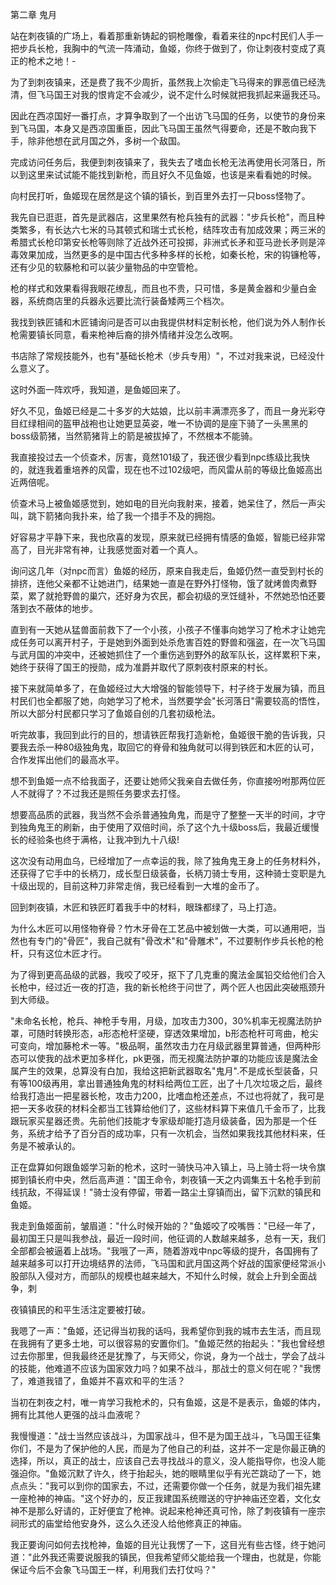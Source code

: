 第二章 鬼月


站在刺夜镇的广场上，看着那重新铸起的铜枪雕像，看着来往的npc村民们人手一把步兵长枪，我胸中的气流一阵涌动，鱼姬，你终于做到了，你让刺夜村变成了真正的枪术之地！-

为了到刺夜镇来，还是费了我不少周折，虽然我上次偷走飞马得来的罪恶值已经洗清，但飞马国王对我的恨肯定不会减少，说不定什么时候就把我抓起来逼我还马。

因此在西凉国好一番打点，才算争取到了一个出访飞马国的任务，以使节的身份来到飞马国，本身又是西凉国重臣，因此飞马国王虽然气得要命，还是不敢向我下手，除非他想在武月国之外，多树一个敌国。

完成访问任务后，我便到刺夜镇来了，我失去了嗜血长枪无法再使用长河落日，所以到这里来试试能不能找到新枪，而且好久不见鱼姬，也该是来看看她的时候。

向村民打听，鱼姬现在居然是这个镇的镇长，到百里外去打一只boss怪物了。

我先自已逛逛，首先是武器店，这里果然有枪兵独有的武器："步兵长枪"，而且种类繁多，有长达六七米的马其顿式和瑞士式长枪，结阵攻击有加成效果；两三米的希腊式长枪印第安长枪等则除了近战外还可投掷，非洲式长矛和亚马逊长矛则是淬毒效果加成，当然更多的是中国古代多种多样的长枪，如秦长枪，宋的钩镰枪等，还有少见的软藤枪和可以装少量物品的中空管枪。

枪的样式和效果看得我眼花缭乱，而且也不贵，只可惜，多是黄金器和少量白金器，系统商店里的兵器永远要比流行装备矮两三个档次。

我找到铁匠铺和木匠铺询问是否可以由我提供材料定制长枪，他们说为外人制作长枪需要镇长同意，看来枪神后裔的排外情绪并没怎么改啊。

书店除了常规技能外，也有"基础长枪术（步兵专用）"，不过对我来说，已经没什么意义了。

这时外面一阵欢呼，我知道，是鱼姬回来了。

好久不见，鱼姬已经是二十多岁的大姑娘，比以前丰满漂亮多了，而且一身光彩夺目红绿相间的盔甲战袍也让她更显英姿，唯一不协调的是座下骑了一头黑黑的boss级箭猪，当然箭猪背上的箭是被拔掉了，不然根本不能骑。

我直接投过去一个侦查术，厉害，竟然101级了，我还很少看到npc练级比我快的，就连我着重培养的风雷，现在也不过102级吧，而风雷从前的等级比鱼姬高出近两倍呢。

侦查术马上被鱼姬感觉到，她如电的目光向我射来，接着，她呆住了，然后一声尖叫，跳下箭猪向我扑来，给了我一个措手不及的拥抱。

好容易才平静下来，我也欣喜的发现，原来就已经拥有情感的鱼姬，智能已经非常高了，目光非常有神，让我感觉面对着一个真人。

询问这几年（对npc而言）鱼姬的经历，原来自我走后，鱼姬仍然一直受到村长的排挤，连他父亲都不让她进门，结果她一直是在野外打怪物，饿了就烤兽肉煮野菜，累了就抢野兽的巢穴，还好身为农民，都会初级的烹饪缝补，不然她恐怕还要落到衣不蔽体的地步。

直到有一天她从猛兽面前救下了一个小孩，小孩子不懂事向她学习了枪术才让她完成任务可以离开村子，于是她到外面到处杀危害百姓的野兽和强盗，在一次飞马国与武月国的冲突中，还被她抓住了一个重伤逃到野外的敌军队长，这样累积下来，她终于获得了国王的授勋，成为准爵并取代了原刺夜村原来的村长。

接下来就简单多了，在鱼姬经过大大增强的智能领导下，村子终于发展为镇，而且村民们也全都服了她，向她学习了枪术，当然要学会"长河落日"需要较高的悟性，所以大部分村民都只学习了鱼姬自创的几套初级枪法。

听完故事，我回到此行的目的，想请铁匠帮我打造新枪，鱼姬很干脆的告诉我，只要我去杀一种80级独角鬼，取回它的脊骨和独角就可以得到铁匠和木匠的认可，合作发挥出他们的最高水平。

想不到鱼姬一点不给我面子，还要让她师父我亲自去做任务，你直接吩咐那两位匠人不就得了？不过我还是照任务要求去打怪。

想要高品质的武器，我当然不会杀普通独角鬼，而是守了整整一天半的时间，才守到独角鬼王的刷新，由于使用了双倍时间，杀了这个九十级boss后，我最近缓慢长的经验条也终于满格，让我冲到九十八级!

这次没有动用血乌，已经增加了一点幸运的我，除了独角鬼王身上的任务材料外，还获得了它手中的长柄刀，成长型日级装备，长柄刀骑士专用，这种骑士变职是九十级出现的，目前这种刀非常走俏，我已经看到一大堆的金币了。

回到刺夜镇，木匠和铁匠盯着我手中的材料，眼珠都绿了，马上打造。

为什么木匠可以用怪物脊骨？竹木牙骨在工艺品中被划做一大类，可以通用吧，当然也有专门的"骨匠"，我自己就有"骨改术"和"骨雕术"，不过要制作步兵长枪的枪杆，只有这位木匠才行。

为了得到更高品级的武器，我咬了咬牙，抠下了几克重的魔法金属铅交给他们合入长枪中，经过近一夜的打造，我的新长枪终于问世了，两个匠人也因此突破瓶颈升到大师级。

"未命名长枪，枪兵、神枪手专用，月级，加攻击力300，30%机率无视魔法防护罩，可随时转换形态，a形态枪杆坚硬，穿透效果增加，b形态枪杆可弯曲，枪尖可变向，增加藤枪术一等。"极品啊，虽然攻击力在月级武器里算普通，但两种形态可以使我的战术更加多样化，pk更强，而无视魔法防护罩的功能应该是魔法金属产生的效果，总算没有白加，我给这把新武器取名"鬼月".不是成长型装备，只有等100级再用，拿出普通独角鬼的材料给两位工匠，出了十几次垃圾之后，最终给我打造出一把星器长枪，攻击力200，比嗜血枪还差点，不过也将就了，我可是把一天多收获的材料全都当工钱算给他们了，这些材料算下来值几千金币了，比我跟玩家买星器还贵。先前他们技能才专家级却能打造月级装备，因为那是一个任务，系统才给予了百分百的成功率，只有一次机会，当然如果我找其他材料来，任务是不被承认的。

正在盘算如何跟鱼姬学习新的枪术，这时一骑快马冲入镇上，马上骑士将一块令旗掷到镇长府中央，然后高声道："国王命令，刺夜镇一天之内调集五十名枪手到前线抗敌，不得延误！"骑士没有停留，带着一路尘土穿镇而出，留下沉默的镇民和鱼姬。

我走到鱼姬面前，皱眉道："什么时候开始的？"鱼姬咬了咬嘴唇："已经一年了，最初国王只是叫我参战，最近一段时间，他征调的人数越来越多，总有一天，我们全部都会被逼着上战场。"我哦了一声，随着游戏中npc等级的提升，各国拥有了越来越多可以打开边境结界的法师，飞马国和武月国这两个好战的国家便经常派小股部队入侵对方，而部队的规模也越来越大，不知什么时候，就会上升到全面战争，刺

夜镇镇民的和平生活注定要被打破。

我嗯了一声："鱼姬，还记得当初我的话吗，我希望你到我的城市去生活，而且现在我拥有了更多土地，可以很容易的安置你们。"鱼姬茫然的抬起头："我也曾经想过去你那里，但我最终还是犹豫了，与天师父，你说，身为一个战士，学会了战斗的技能，他难道不应该为国家效力吗？如果不战斗，那战士的意义何在呢？"我愣了，难道我错了，鱼姬并不喜欢和平的生活？

当初在刺夜之村，唯一肯学习我枪术的，只有鱼姬，这是不是表示，鱼姬的体内，拥有比其他人更强的战斗血液呢？

我慢慢道："战士当然应该战斗，为国家战斗，但不是为国王战斗，飞马国王征集你们，不是为了保护他的人民，而是为了他自己的利益，这并不一定是你最正确的选择，所以，真正的战士，应该自己去寻找战斗的意义，没人能指导你，也没人能强迫你。"鱼姬沉默了许久，终于抬起头，她的眼睛里似乎有光芒跳动了一下，她点点头："我可以到你的国家去，不过，还需要你做一个任务，就是为我们祖先建一座枪神的神庙。"这个好办的，反正我建国系统赠送的守护神庙还空着，文化女神不是那么好请的，正好便宜了枪神。说起来枪神还真可怜，除了刺夜镇有一座宗祠形式的庙堂给他安身外，这么久还没人给他修真正的神庙。

我正要询问如何去找枪神，鱼姬的目光让我愣了一下，这目光有些古怪，终于她问道："此外我还需要说服我的镇民，但我希望师父能给我一个理由，也就是，你能保证今后不会象飞马国王一样，利用我们去打仗吗？"





